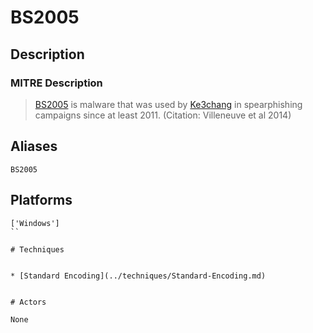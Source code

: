 
# BS2005

## Description

### MITRE Description

> [BS2005](https://attack.mitre.org/software/S0014) is malware that was used by [Ke3chang](https://attack.mitre.org/groups/G0004) in spearphishing campaigns since at least 2011. (Citation: Villeneuve et al 2014)

## Aliases

```
BS2005
```

## Platforms

```
['Windows']
``

# Techniques


* [Standard Encoding](../techniques/Standard-Encoding.md)


# Actors

None
